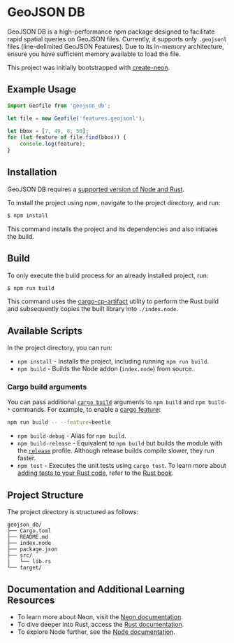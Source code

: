 # GeoJSON DB

GeoJSON DB is a high-performance npm package designed to facilitate rapid spatial queries on GeoJSON files. Currently, it supports only `.geojsonl` files (line-delimited GeoJSON Features). Due to its in-memory architecture, ensure you have sufficient memory available to load the file.

This project was initially bootstrapped with [create-neon](https://www.npmjs.com/package/create-neon). 

## Example Usage
```javascript
import Geofile from 'geojson_db';

let file = new Geofile('features.geojsonl');

let bbox = [7, 49, 8, 50];
for (let feature of file.find(bbox)) {
	console.log(feature);
}
```

## Installation 

GeoJSON DB requires a [supported version of Node and Rust](https://github.com/neon-bindings/neon#platform-support).

To install the project using npm, navigate to the project directory, and run:

```sh
$ npm install
```
This command installs the project and its dependencies and also initiates the build.

## Build

To only execute the build process for an already installed project, run:

```sh
$ npm run build
```
This command uses the [cargo-cp-artifact](https://github.com/neon-bindings/cargo-cp-artifact) utility to perform the Rust build and subsequently copies the built library into `./index.node`.

## Available Scripts 

In the project directory, you can run:

* `npm install` - Installs the project, including running `npm run build`.
* `npm build` - Builds the Node addon (`index.node`) from source.

### Cargo build arguments

You can pass additional [`cargo build`](https://doc.rust-lang.org/cargo/commands/cargo-build.html) arguments to `npm build` and `npm build-*` commands. For example, to enable a [cargo feature](https://doc.rust-lang.org/cargo/reference/features.html):

```sh
npm run build -- --feature=beetle
```

* `npm build-debug` - Alias for `npm build`.
* `npm build-release` - Equivalent to `npm build` but builds the module with the [`release`](https://doc.rust-lang.org/cargo/reference/profiles.html#release) profile. Although release builds compile slower, they run faster.
* `npm test` - Executes the unit tests using `cargo test`. To learn more about [adding tests to your Rust code](https://doc.rust-lang.org/book/ch11-01-writing-tests.html), refer to the [Rust book](https://doc.rust-lang.org/book/).

## Project Structure

The project directory is structured as follows:

```
geojson_db/
├── Cargo.toml
├── README.md
├── index.node
├── package.json
├── src/
|   └── lib.rs
└── target/
```

## Documentation and Additional Learning Resources

* To learn more about Neon, visit the [Neon documentation](https://neon-bindings.com).
* To dive deeper into Rust, access the [Rust documentation](https://www.rust-lang.org).
* To explore Node further, see the [Node documentation](https://nodejs.org).